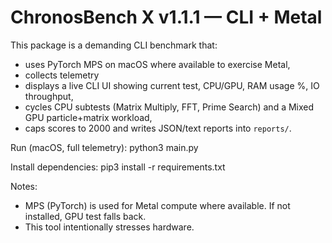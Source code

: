 # ChronosBench X v1.1.1 — CLI + Metal

This package is a demanding CLI benchmark that:
- uses PyTorch MPS on macOS where available to exercise Metal,
- collects telemetry
- displays a live CLI UI showing current test, CPU/GPU, RAM usage %, IO throughput,
- cycles CPU subtests (Matrix Multiply, FFT, Prime Search) and a Mixed GPU particle+matrix workload,
- caps scores to 2000 and writes JSON/text reports into `reports/`.

Run (macOS, full telemetry):
  python3 main.py

Install dependencies:
  pip3 install -r requirements.txt

Notes:
- MPS (PyTorch) is used for Metal compute where available. If not installed, GPU test falls back.
- This tool intentionally stresses hardware.
